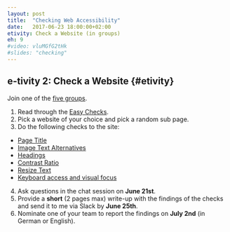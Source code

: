 ```yaml
---
layout: post
title:  "Checking Web Accessibility"
date:   2017-06-23 18:00:00+02:00
etivity: Check a Website (in groups)
eh: 9
#video: vluMGfG2tHk
#slides: "checking"
---
```


## e-tivity 2: Check a Website {#etivity}

Join one of the [five groups][grps].

1. Read through the [Easy Checks][ezycks].
2. Pick a website of your choice and pick a random sub page.
3. Do the following checks to the site:
  - [Page Title][ezycks#title]
  - [Image Text Alternatives][ezycks#images]
  - [Headings][ezycks#headings]
  - [Contrast Ratio][ezycks#contrast]
  - [Resize Text][ezycks#resize]
  - [Keyboard access and visual focus][ezycks#interaction]
4. Ask questions in the chat session on **June 21st**.
5. Provide a **short** (2 pages max) write-up with the findings of the checks and send it to me via Slack by **June 25th**.
6. Nominate one of your team to report the findings on **July 2nd** (in German or English).

[grps]:https://docs.google.com/document/d/1MP6kjTAfHArUpBml5FxT74jmitSed2JHuUAXDcZtJko/edit#heading=h.g5h1j081qc36
[ezycks]: http://www.w3.org/WAI/eval/preliminary
[ezycks#title]: http://www.w3.org/WAI/eval/preliminary#title
[ezycks#images]: http://www.w3.org/WAI/eval/preliminary#images
[ezycks#headings]: http://www.w3.org/WAI/eval/preliminary#headings
[ezycks#contrast]: http://www.w3.org/WAI/eval/preliminary#contrast
[ezycks#resize]: http://www.w3.org/WAI/eval/preliminary#resize
[ezycks#interaction]: http://www.w3.org/WAI/eval/preliminary#interaction
